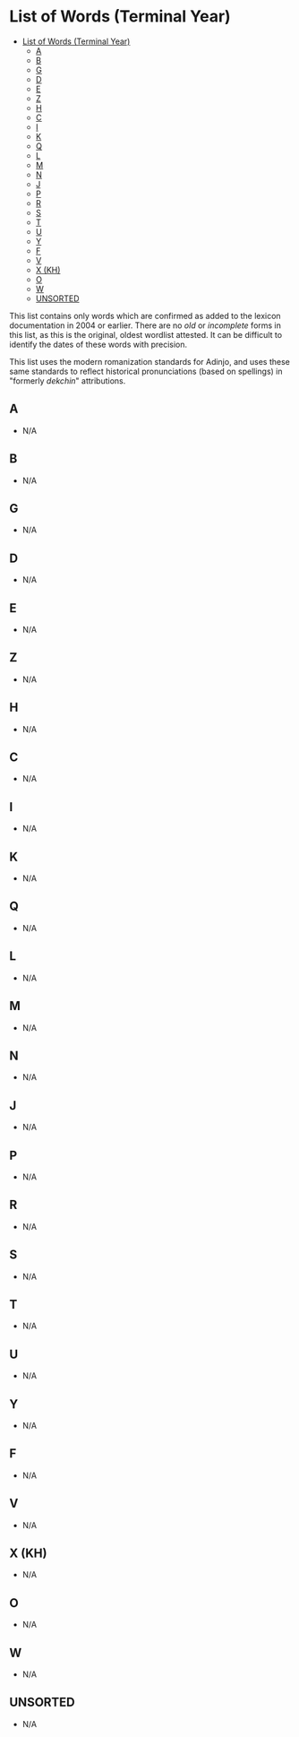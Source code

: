 # List of Words (Terminal Year)

- [List of Words (Terminal Year)](#list-of-words-terminal-year)
  - [A](#a)
  - [B](#b)
  - [G](#g)
  - [D](#d)
  - [E](#e)
  - [Z](#z)
  - [H](#h)
  - [C](#c)
  - [I](#i)
  - [K](#k)
  - [Q](#q)
  - [L](#l)
  - [M](#m)
  - [N](#n)
  - [J](#j)
  - [P](#p)
  - [R](#r)
  - [S](#s)
  - [T](#t)
  - [U](#u)
  - [Y](#y)
  - [F](#f)
  - [V](#v)
  - [X (KH)](#x-kh)
  - [O](#o)
  - [W](#w)
  - [UNSORTED](#unsorted)

This list contains only words which are confirmed as added to the lexicon documentation in 2004 or earlier. There are no _old_ or _incomplete_ forms in this list, as this is the original, oldest wordlist attested. It can be difficult to identify the dates of these words with precision.

This list uses the modern romanization standards for Adinjo, and uses these same standards to reflect historical pronunciations (based on spellings) in "formerly _dekchin_" attributions.

## A

- N/A

## B

- N/A

## G

- N/A

## D

- N/A

## E

- N/A

## Z

- N/A

## H

- N/A

## C

- N/A

## I

- N/A

## K

- N/A

## Q

- N/A

## L

- N/A

## M

- N/A

## N

- N/A

## J

- N/A

## P

- N/A

## R

- N/A

## S

- N/A

## T

- N/A

## U

- N/A

## Y

- N/A

## F

- N/A

## V

- N/A

## X (KH)

- N/A

## O

- N/A

## W

- N/A

## UNSORTED

- N/A

